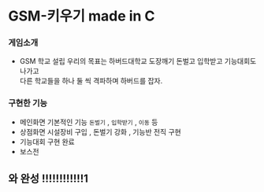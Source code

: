# GSM-키우기 made in C

### 게임소개
* GSM 학교 설립 우리의 목표는 하버드대학교 도장깨기 돈벌고 입학받고 기능대회도 나가고  
다른 학교들을 하나 둘 씩 격파하며 하버드를 잡자.  

### 구현한 기능
* 메인화면 기본적인 기능 `돈벌기` , `입학받기` , `이동` 등
* 상점화면 시설장비 구입 , 돈벌기 강화 , 기능반 전직 구현
* 기능대회 구현 완료
* 보스전 

## 와 완성 !!!!!!!!!!!!1
